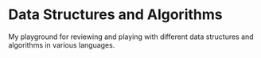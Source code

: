# Data Structures and Algorithms

My playground for reviewing and playing with different data structures and algorithms in various languages.
